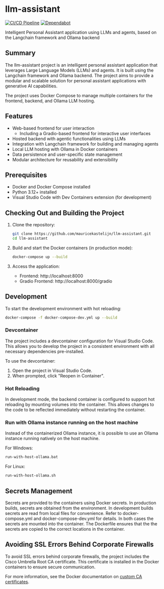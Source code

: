 # llm-assistant

[![CI/CD Pipeline](https://github.com/mauricekastelijn/llm-assistant/actions/workflows/cicd.yml/badge.svg?branch=main)](https://github.com/mauricekastelijn/llm-assistant/actions/workflows/cicd.yml)
[![Dependabot](https://github.com/mauricekastelijn/llm-assistant/actions/workflows/dependabot/dependabot-updates/badge.svg?branch=main)](https://github.com/mauricekastelijn/llm-assistant/actions/workflows/dependabot/dependabot-updates)

Intelligent Personal Assistant application using LLMs and agents, based on the Langchain framework and Ollama backend

## Summary
The llm-assistant project is an intelligent personal assistant application that leverages Large Language Models (LLMs) and agents. It is built using the Langchain framework and Ollama backend. The project aims to provide a modular and scalable solution for personal assistant applications with generative AI capabilities.

The project uses Docker Compose to manage multiple containers for the frontend, backend, and Ollama LLM hosting.

## Features
- Web-based frontend for user interaction
   - Including a Gradio-based frontend for interactive user interfaces
- Hosted backend with agentic functionalities using LLMs
- Integration with Langchain framework for building and managing agents
- Local LLM hosting with Ollama in Docker containers
- Data persistence and user-specific state management
- Modular architecture for reusability and extensibility

## Prerequisites
- Docker and Docker Compose installed
- Python 3.12+ installed
- Visual Studio Code with Dev Containers extension (for development)

## Checking Out and Building the Project
1. Clone the repository:
   ```bash
   git clone https://github.com/mauricekastelijn/llm-assistant.git
   cd llm-assistant
   ```

2. Build and start the Docker containers (in production mode):
   ```bash
   docker-compose up --build
   ```

3. Access the application:
   - Frontend: http://localhost:8000
   - Gradio Frontend: http://localhost:8000/gradio

## Development
To start the development environment with hot reloading:
```bash
docker-compose -f docker-compose-dev.yml up --build
```

### Devcontainer
The project includes a devcontainer configuration for Visual Studio Code. This allows you to develop the project in a consistent environment with all necessary dependencies pre-installed.

To use the devcontainer:
1. Open the project in Visual Studio Code.
2. When prompted, click "Reopen in Container".

### Hot Reloading
In development mode, the backend container is configured to support hot reloading by mounting volumes into the container. This allows changes to the code to be reflected immediately without restarting the container.

### Run with Ollama instance running on the host machine
Instead of the containerized Ollama instance, it is possible to use an Ollama instance running natively on the host machine.

For Windows:
```bash
run-with-host-ollama.bat
```

For Linux:
```bash
run-with-host-ollama.sh
```

## Secrets Management
Secrets are provided to the containers using Docker secrets. In production builds, secrets are obtained from the environment. In development builds secrets are read from local files for convenience. Refer to docker-compose.yml and docker-compose-dev.yml for details. In both cases the secrets are mounted into the container. The Dockerfile ensures that the the secrets are copied to the correct locations in the container.

## Avoiding SSL Errors Behind Corporate Firewalls
To avoid SSL errors behind corporate firewalls, the project includes the Cisco Umbrella Root CA certificate. This certificate is installed in the Docker containers to ensure secure communication.

For more information, see the Docker documentation on [custom CA certificates](https://docs.docker.com/engine/security/certificates/#understand-custom-ca-certificates).

